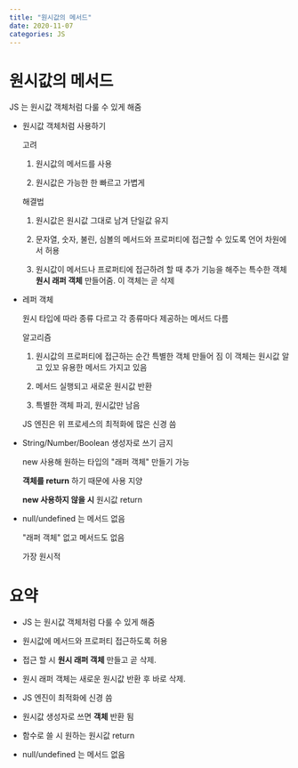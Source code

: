```yaml
---
title: "원시값의 메서드"
date: 2020-11-07
categories: JS
---
```


# 원시값의 메서드

JS 는 원시값 객체처럼 다룰 수 있게 해줌

- 원시값 객체처럼 사용하기

  고려

  1. 원시값의 메서드를 사용

  2. 원시값은 가능한 한 빠르고 가볍게

  해결법

  1. 원시값은 원시값 그대로 남겨 단일값 유지

  2. 문자열, 숫자, 불린, 심볼의 메서드와 프로퍼티에 접근할 수 있도록 언어 차원에서 허용

  3. 원시값이 메서드나 프로퍼티에 접근하려 할 때 추가 기능을 해주는 특수한 객체 **원시 래퍼 객체** 만들어줌. 이 객체는 곧 삭제

- 레퍼 객체

  원시 타입에 따라 종류 다르고 각 종류마다 제공하는 메서드 다름

  알고리즘

  1. 원시값의 프로퍼티에 접근하는 순간 특별한 객체 만들어 짐 이 객체는 원시값 알고 있꼬 유용한 메서드 가지고 있음

  2. 메서드 실행되고 새로운 원시값 반환

  3. 특별한 객체 파괴, 원시값만 남음

  JS 엔진은 위 프로세스의 최적화에 많은 신경 씀

- String/Number/Boolean 생성자로 쓰기 금지

  new 사용해 원하는 타입의 "래퍼 객체" 만들기 가능

  **객체를 return** 하기 때문에 사용 지양

  **new 사용하지 않을 시** 원시값 return

- null/undefined 는 메서드 없음

  "래퍼 객체" 없고 메서드도 없음

  가장 원시적

# 요약

- JS 는 원시값 객체처럼 다룰 수 있게 해줌

- 원시값에 메서드와 프로퍼티 접근하도록 허용

- 접근 할 시 **원시 래퍼 객체** 만들고 곧 삭제.

- 원시 래퍼 객체는 새로운 원시값 반환 후 바로 삭제.

- JS 엔진이 최적화에 신경 씀

- 원시값 생성자로 쓰면 **객체** 반환 됨

- 함수로 쓸 시 원하는 원시값 return

- null/undefined 는 메서드 없음
